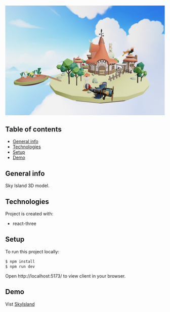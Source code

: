 ![screen-shot](screen-shot.png)

## Table of contents

- [General info](#general-info)
- [Technologies](#technologies)
- [Setup](#setup)
- [Demo](#demo)

## General info

Sky Island 3D model.

## Technologies

Project is created with:

- react-three

## Setup

To run this project locally:

```
$ npm install
$ npm run dev
```

Open http://localhost:5173/ to view client in your browser.

## Demo

Vist [SkyIsland](https://sky-island.vercel.app/)
